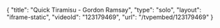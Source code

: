 {
    "title": "Quick Tiramisu - Gordon Ramsay",
    "type": "solo",
    "layout": "iframe-static",
    "videoId": "123179469",
    "url": "\/tvpembed\/123179469"
}
